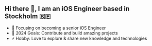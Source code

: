 ## Hi there 👋, I am an iOS Engineer based in Stockholm 🇸🇪

- 🔭 Focusing on becoming a senior iOS Engineer
- 🥅 2024 Goals: Contribute and build amazing projects
- ⚡ Hobby: Love to explore & share new knowledge and technologies
